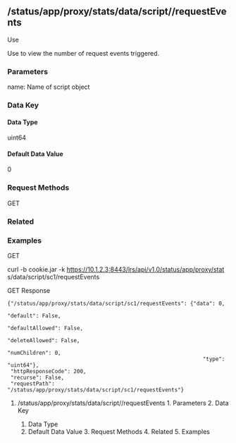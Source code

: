 ## /status/app/proxy/stats/data/script/<name>/requestEvents

Use

Use to view the number of request events triggered.

### Parameters

name: Name of script object

### Data Key

#### Data Type

uint64

#### Default Data Value

0

### Request Methods

GET

### Related

### Examples

GET

curl -b cookie.jar -k https://10.1.2.3:8443/lrs/api/v1.0/status/app/proxy/stat
s/data/script/sc1/requestEvents

GET Response

    
    {"/status/app/proxy/stats/data/script/sc1/requestEvents": {"data": 0,
                                                                  "default": False,
                                                                  "defaultAllowed": False,
                                                                  "deleteAllowed": False,
                                                                  "numChildren": 0,
                                                                  "type": "uint64"},
     "httpResponseCode": 200,
     "recurse": False,
     "requestPath": "/status/app/proxy/stats/data/script/sc1/requestEvents"}
    

  1. /status/app/proxy/stats/data/script/<name>/requestEvents
    1. Parameters
    2. Data Key
      1. Data Type
      2. Default Data Value
    3. Request Methods
    4. Related
    5. Examples


